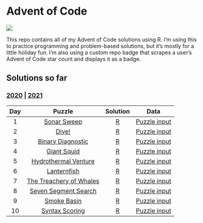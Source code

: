 
<!-- README.md is generated from README.Rmd. Please edit that file -->

# Advent of Code

<!-- badges: start -->

![](https://img.shields.io/badge/2021%20star%20count-@_jwinget%2020*-green.svg)
<!-- badges: end -->

This repo contains all of my Advent of Code solutions using R. I’m using
this to practice programming and problem-based solutions, but it’s
mostly for a little holiday fun. I’m also using a custom repo badge that
scrapes a user’s Advent of Code star count and displays it as a badge.

## Solutions so far

### [2020](R/2020) \| [2021](R/2021)

| Day |                             Puzzle                             |      Solution       |                Data                 |
|:---:|:--------------------------------------------------------------:|:-------------------:|:-----------------------------------:|
|  1  |       [Sonar Sweep](https://adventofcode.com/2021/day/1)       | [R](R/2021/day01.R) | [Puzzle input](data/2021/day01.txt) |
|  2  |          [Dive!](https://adventofcode.com/2021/day/2)          | [R](R/2021/day02.R) | [Puzzle input](data/2021/day02.txt) |
|  3  |    [Binary Diagnostic](https://adventofcode.com/2021/day/3)    | [R](R/2021/day03.R) | [Puzzle input](data/2021/day03.txt) |
|  4  |       [Giant Squid](https://adventofcode.com/2021/day/4)       | [R](R/2021/day04.R) | [Puzzle input](data/2021/day04.txt) |
|  5  |  [Hydrothermal Venture](https://adventofcode.com/2021/day/5)   | [R](R/2021/day05.R) | [Puzzle input](data/2021/day05.txt) |
|  6  |       [Lanternfish](https://adventofcode.com/2021/day/6)       | [R](R/2021/day06.R) | [Puzzle input](data/2021/day06.txt) |
|  7  | [The Treachery of Whales](https://adventofcode.com/2021/day/7) | [R](R/2021/day07.R) | [Puzzle input](data/2021/day07.txt) |
|  8  |  [Seven Segment Search](https://adventofcode.com/2021/day/8)   | [R](R/2021/day08.R) | [Puzzle input](data/2021/day08.txt) |
|  9  |       [Smoke Basin](https://adventofcode.com/2021/day/9)       | [R](R/2021/day09.R) | [Puzzle input](data/2021/day09.txt) |
| 10  |     [Syntax Scoring](https://adventofcode.com/2021/day/10)     | [R](R/2021/day10.R) | [Puzzle input](data/2021/day10.txt) |
